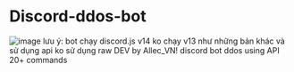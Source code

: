 # Discord-ddos-bot
![image](https://github.com/duongngoc123/Discord-ddos-bot/assets/147155395/d46a304b-715a-4027-b73f-df4b92cfe5d0)
lưu ý: bot chạy discord.js v14 ko chạy v13 như những bản khác và sử dụng api ko sử dụng raw DEV by Allec_VN!
discord bot ddos using API 20+ commands
